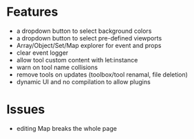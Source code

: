 # Features

- a dropdown button to select background colors
- a dropdown button to select pre-defined viewports
- Array/Object/Set/Map explorer for event and props
- clear event logger
- allow tool custom content with let:instance
- warn on tool name collisions
- remove tools on updates (toolbox/tool renamal, file deletion)
- dynamic UI and no compilation to allow plugins

# Issues

- editing Map breaks the whole page
